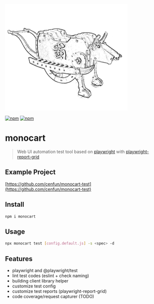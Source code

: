 ![](/assets/monocart.jpg)  

[![npm](https://img.shields.io/npm/v/monocart)](https://www.npmjs.com/package/monocart)
[![npm](https://img.shields.io/npm/dw/monocart)](https://www.npmjs.com/package/monocart)

# monocart
> Web UI automation test tool based on [playwright](https://github.com/microsoft/playwright) with [playwright-report-grid](https://github.com/cenfun/playwright-report-grid)

## Example Project
[https://github.com/cenfun/monocart-test](https://github.com/cenfun/monocart-test)

## Install
```sh
npm i monocart
```

## Usage
```sh
npx monocart test [config.default.js] -s <spec> -d
```

## Features

- playwright and @playwright/test
- lint test codes (eslint + check naming)
- building client library helper
- customize test config
- customize test reports (playwright-report-grid)
- code coverage/request capturer (TODO)